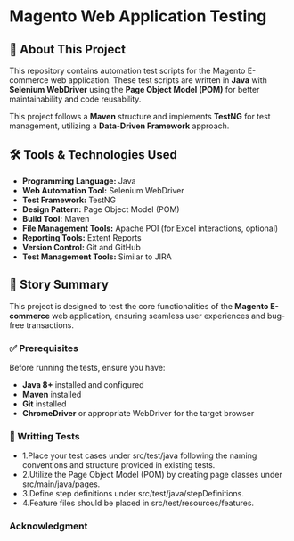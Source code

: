 # Magento Web Application Testing  

## 🚀 About This Project  
This repository contains automation test scripts for the Magento E-commerce web application. These test scripts are written in **Java** with **Selenium WebDriver** using the **Page Object Model (POM)** for better maintainability and code reusability.  

This project follows a **Maven** structure and implements **TestNG** for test management, utilizing a **Data-Driven Framework** approach.  

## 🛠️ Tools & Technologies Used  

- **Programming Language:** Java  
- **Web Automation Tool:** Selenium WebDriver  
- **Test Framework:** TestNG  
- **Design Pattern:** Page Object Model (POM)  
- **Build Tool:** Maven  
- **File Management Tools:** Apache POI (for Excel interactions, optional)  
- **Reporting Tools:** Extent Reports  
- **Version Control:** Git and GitHub  
- **Test Management Tools:** Similar to JIRA  

## 📖 Story Summary  

This project is designed to test the core functionalities of the **Magento E-commerce** web application, ensuring seamless user experiences and bug-free transactions.  

### ✅ Prerequisites  
Before running the tests, ensure you have:  
- **Java 8+** installed and configured  
- **Maven** installed  
- **Git** installed  
- **ChromeDriver** or appropriate WebDriver for the target browser  

### 📝 Writting Tests
- 1.Place your test cases under src/test/java following the naming conventions and structure provided in existing tests.
- 2.Utilize the Page Object Model (POM) by creating page classes under src/main/java/pages.
- 3.Define step definitions under src/test/java/stepDefinitions.
- 4.Feature files should be placed in src/test/resources/features.

### Acknowledgment
   

